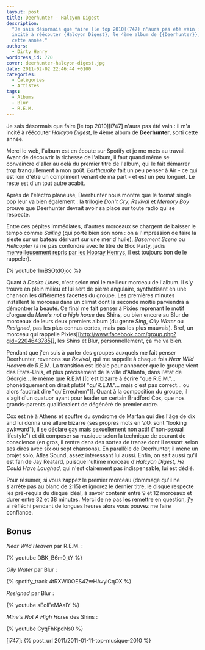 ```yaml
---
layout: post
title: Deerhunter - Halcyon Digest
description:
  "Je sais désormais que faire [le top 2010](747) n'aura pas été vain : il m'a
  incité à réécouter {Halcyon Digest}, le 4ème album de {{Deerhunter}}, sorti
  cette année."
authors:
  - Dirty Henry
wordpress_id: 770
cover: deerhunter-halcyon-digest.jpg
date: 2011-02-02 22:46:44 +0100
categories:
  - Catégories
  - Artistes
tags:
  - Albums
  - Blur
  - R.E.M.
---
```


Je sais désormais que faire [le top 2010][i747] n'aura pas été vain : il m'a
incité à réécouter _Halcyon Digest_, le 4ème album de **Deerhunter**, sorti
cette année.

Merci le web, l'album est en écoute sur Spotify et je me mets au travail. Avant
de découvrir la richesse de l'album, il faut quand même se convaincre d'aller au
delà du premier titre de l'album, qui le fait démarrer trop tranquillement à mon
goût. _Earthquake_ fait un peu penser à Air - ce qui est loin d'être un
compliment venant de ma part - et est un peu longuet. Le reste est d'un tout
autre acabit.

Après de l'électro planeuse, Deerhunter nous montre que le format single pop
leur va bien également : la trilogie _Don't Cry_, _Revival_ et _Memory Boy_
prouve que Deerhunter devrait avoir sa place sur toute radio qui se respecte.

Entre ces pépites immédiates, d'autres morceaux se chargent de baisser le tempo
comme _Sailing_ (qui porte bien son nom : on a l'impression de faire la sieste
sur un bateau dérivant sur une mer d'huile), _Basement Scene_ ou _Helicopter_ (à
ne pas confondre avec le titre de Bloc Party, jadis [merveilleusement repris par
les Hooray Henrys][1], il est toujours bon de le rappeler).

{% youtube 1mBSOtdOjoc %}

Quant à _Desire Lines_, c'est selon moi le meilleur morceau de l'album. Il s'y
trouve en plein milieu et lui sert de pierre angulaire, synthétisant en une
chanson les différentes facettes du groupe. Les premières minutes installent le
morceau dans un climat dont la seconde moitié parviendra à démontrer la beauté.
Ce final me fait penser à Pixies reprenant le motif d'orgue du _Mine's not a
high horse_ des Shins, ou bien encore au Blur de morceaux de leurs deux premiers
album (du genre _Sing_, _Oily Water_ ou _Resigned_, pas les plus connus certes,
mais pas les plus mauvais). Bref, un morceau qui rappelle
Pixies[[http://www.facebook.com/group.php?gid=2204643785]], les Shins et Blur,
personnellement, ça me va bien.

Pendant que j'en suis à parler des groupes auxquels me fait penser Deerhunter,
revenons sur _Revival_, qui me rappelle à chaque fois _Near Wild Heaven_ de
R.E.M. La transition est idéale pour annoncer que le groupe vient des
Etats-Unis, et plus précisément de la ville d'Atlanta, dans l'état de Géorgie…
le même que R.E.M [[c'est bizarre à écrire "que R.E.M."… phonétiquement on
dirait plutôt "qu'R.E.M."… mais c'est pas correct… ou alors faudrait dire
"qu'Erreuhem"]]. Quant à la composition du groupe, il s'agit d'un quatuor ayant
pour leader un certain Bradford Cox, que nos grands-parents qualifieraient de
dégénéré de premier ordre.

Cox est né à Athens et souffre du syndrome de Marfan qui dès l'âge de dix and
lui donna une allure bizarre (ses propres mots en V.O. sont "looking awkward"),
il se déclare gay mais sexuellement non actif ("non-sexual lifestyle") et dit
composer sa musique selon la technique de courant de conscience (en gros, il
rentre dans des sortes de transe dont il ressort selon ses dires avec six ou
sept chansons). En parallèle de Deerhunter, il mène un projet solo, Atlas Sound,
assez intéressant lui aussi. Enfin, on sait aussi qu'il est fan de Jay Reatard,
puisque l'ultime morceau d'_Halcyon Digest_, _He Could Have Laughed_, qui n'est
clairement pas indispensable, lui est dédié.

Pour résumer, si vous zappez le premier morceau (dommage qu'il ne s'arrête pas
au blanc de 2:15) et ignorez le dernier titre, le disque respecte les pré-requis
du disque idéal, à savoir contenir entre 9 et 12 morceaux et durer entre 32 et
38 minutes. Merci de ne pas les remettre en question, j'y ai réfléchi pendant de
longues heures alors vous pouvez me faire confiance.

## Bonus

_Near Wild Heaven_ par R.E.M. :

{% youtube DBK_B6m0_tY %}

_Oily Water_ par Blur :

{% spotify_track 4tRXWl0OES4ZwHAvyiCqOX %}

_Resigned_ par Blur :

{% youtube sEolFeMAalY %}

_Mine's Not A High Horse_ des Shins :

{% youtube CyqFhKpdNs0 %}

[1]: https://soundcloud.com/hooray-henrys/helicopter-bloc-party-cover

[i747]: {% post_url 2011/2011-01-11-top-musique-2010 %}
